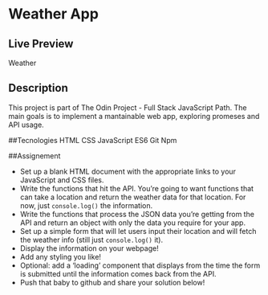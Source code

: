 # Weather App

## Live Preview
Weather

## Description
This project is part of The Odin Project - Full Stack JavaScript Path. The main goals is to implement a mantainable web app, exploring promeses and API usage.

##Tecnologies
HTML
CSS
JavaScript ES6
Git
Npm

##Assignement
- Set up a blank HTML document with the appropriate links to your JavaScript and CSS files.
- Write the functions that hit the API. You’re going to want functions that can take a location and return the weather data for that location. For now, just `console.log()`  the information.
- Write the functions that process the JSON data you’re getting from the API and return an object with only the data you require for your app.
- Set up a simple form that will let users input their location and will fetch the weather info (still just `console.log()` it).
- Display the information on your webpage!
- Add any styling you like!
- Optional: add a ‘loading’ component that displays from the time the form is submitted until the information comes back from the API.
- Push that baby to github and share your solution below!
